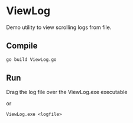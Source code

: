 # ViewLog
Demo utility to view scrolling logs from file.

## Compile

```sh
go build ViewLog.go
```

## Run

Drag the log file over the ViewLog.exe executable

or

`ViewLog.exe <logfile>`

